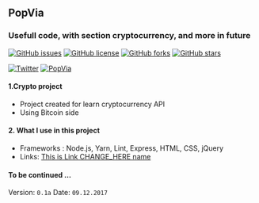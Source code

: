 ## PopVia
### Usefull code, with section cryptocurrency, and more in future
[![GitHub issues](https://img.shields.io/github/issues/EvilEpicCoder/PopVia.svg)](https://github.com/EvilEpicCoder/PopVia/issues)
[![GitHub license](https://img.shields.io/github/license/EvilEpicCoder/PopVia.svg)](https://github.com/EvilEpicCoder/PopVia)
[![GitHub forks](https://img.shields.io/github/forks/EvilEpicCoder/PopVia.svg)](https://github.com/EvilEpicCoder/PopVia/network)
[![GitHub stars](https://img.shields.io/github/stars/EvilEpicCoder/PopVia.svg)](https://github.com/EvilEpicCoder/PopVia/stargazers)

[![Twitter](https://img.shields.io/twitter/url/https/github.com/EvilEpicCoder/PopVia.svg?style=social)](https://twitter.com/intent/tweet?text=Wow:&url=https%3A%2F%2Fgithub.com%2FEvilEpicCoder%2FPopVia)
[![PopVia](https://img.shields.io/badge/popvia.com-active-orange.svg)](https://popvia.com)

#### 1.Crypto project
 * Project created for learn cryptocurrency API
 * Using Bitcoin side
#### 2. What I use in this project
 * Frameworks : Node.js, Yarn, Lint, Express, HTML, CSS, jQuery
 * Links: [This is Link CHANGE_HERE name](https://www.CHANGE_HERE)
#### To be continued ...

  Version: `0.1a`
  Date: `09.12.2017`
